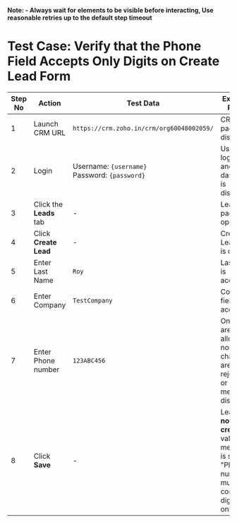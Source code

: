 
**Note: - Always wait for elements to be visible before interacting, Use reasonable retries up to the default step timeout**
# **Test Case: Verify that the Phone Field Accepts Only Digits on Create Lead Form**

| Step No | Action                  | Test Data                                                    | Expected Result                                                                               |
| ------- | ----------------------- | ------------------------------------------------------------ | --------------------------------------------------------------------------------------------- |
| 1       | Launch CRM URL          | `https://crm.zoho.in/crm/org60048002059/`                    | CRM login page is displayed                                                                   |
| 2       | Login                   | Username: `{username}`<br>Password: `{password}`  | User is logged in and dashboard is displayed                                                  |
| 3       | Click the **Leads** tab | -                                                            | Leads page is opened                                                                          |
| 4       | Click **Create Lead**   | -                                                            | Create Lead form is opened                                                                    |
| 5       | Enter Last Name         | `Roy`                                                        | Last Name is accepted                                                                         |
| 6       | Enter Company           | `TestCompany`                                                | Company field is accepted                                                                     |
| 7       | Enter Phone number      | `123ABC456`                                                  | Only digits are allowed; non-digit characters are rejected or error message displayed         |
| 8       | Click **Save**          | -                                                            | Lead is **not created**; validation message is shown: "Phone number must contain digits only" |
